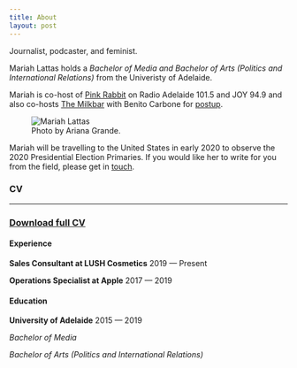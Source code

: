 ```yaml
---
title: About
layout: post
---
```


Journalist, podcaster, and feminist.

Mariah Lattas holds a *Bachelor of Media and Bachelor of Arts (Politics and International Relations)* from the Univeristy of Adelaide.

Mariah is  co-host of [Pink Rabbit](http://radioadelaide.org.au/program/pink-rabbit/) on Radio Adelaide 101.5 and JOY 94.9 and also co-hosts [The Milkbar](https://podcasts.apple.com/au/podcast/the-milkbar/id1478059008) with Benito Carbone for [postup](http://postup.com.au).

<figure>
  <img alt="Mariah Lattas" src="https://www.toyotacenter.com/assets/img/ariana-grande-sweetner-Slide-4fdf654a13.jpg" />
  <figcaption>
    Photo by Ariana Grande.
  </figcaption>
</figure>

Mariah will be travelling to the United States in early 2020 to observe the 2020 Presidential Election Primaries. If you would like her to write for you from the field, please get in [touch](mailto:mariahlattas1@gmail.com).

### CV
<hr>

### [Download full CV](/assets/documents/mariah-lattas-cv.pdf)

#### Experience
**Sales Consultant at LUSH Cosmetics**
2019 — Present

**Operations Specialist at Apple**
2017 — 2019

#### Education
**University of Adelaide**
2015 — 2019

*Bachelor of Media*

*Bachelor of Arts (Politics and International Relations)*